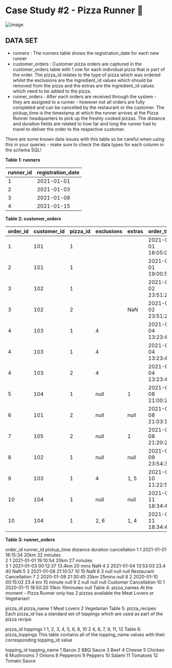 # Case Study #2 - Pizza Runner 🍕

![image](https://8weeksqlchallenge.com/images/case-study-designs/2.png)

## DATA SET

- runners : The runners table shows the registration_date for each new runner
- customer_orders : Customer pizza orders are captured in the customer_orders table with 1 row for each individual pizza that is part of the order. The pizza_id relates to the type of pizza which was ordered whilst the exclusions are the ingredient_id values which should be removed from the pizza and the extras are the ingredient_id values which need to be added to the pizza.
- runner_orders : After each orders are received through the system - they are assigned to a runner - however not all orders are fully completed and can be cancelled by the restaurant or the customer. The pickup_time is the timestamp at which the runner arrives at the Pizza Runner headquarters to pick up the freshly cooked pizzas. The distance and duration fields are related to how far and long the runner had to travel to deliver the order to the respective customer.

There are some known data issues with this table so be careful when using this in your queries - make sure to check the data types for each column in the schema SQL!

**Table 1: runners**

| runner_id |	registration_date |
| --------- | ----------------- |
| 1 |	2021-01-01 |
| 2 |	2021-01-03 |
| 3 |	2021-01-08 |
| 4 | 2021-01-15 |

**Table 2: customer_orders**

| order_id | customer_id |	pizza_id |	exclusions |	extras |	order_time |
| -- | ----------- | --------- | ----------- | ------- | ----------- |
| 1 |	101 | 1 | | | 2021-01-01 18:05:02 |
| 2	| 101	| 1	| | | 2021-01-01 19:00:52 |
| 3 |	102	| 1	| | | 2021-01-02 23:51:23 |
| 3	| 102 |	2	| |	NaN |	2021-01-02 23:51:23 |
| 4 |	103	| 1	| 4 | |	2021-01-04 13:23:46 |
| 4 |	103 |	1	| 4 |	| 2021-01-04 13:23:46 |
| 4 |	103	| 2 |	4	| | 2021-01-04 13:23:46 |
| 5	| 104 |	1	| null | 1 | 2021-01-08 21:00:29 |
| 6 |	101	| 2 |	null | null |	2021-01-08 21:03:13 |
| 7 |	105 |	2	| null | 1 | 2021-01-08 21:20:29 |
| 8	| 102 |	1	| null | null |	2021-01-09 23:54:33 |
| 9 |	103	| 1 |	4 | 1, 5 | 2021-01-10 11:22:59 |
| 10 |	104	| 1 |	null |	null |	2021-01-11 18:34:49 |
| 10	| 104 |	1	| 2, 6 |	1, 4	| 2021-01-11 18:34:49 |

**Table 3: runner_orders**

order_id	runner_id	pickup_time	distance	duration	cancellation
1	1	2021-01-01 18:15:34	20km	32 minutes	 
2	1	2021-01-01 19:10:54	20km	27 minutes	 
3	1	2021-01-03 00:12:37	13.4km	20 mins	NaN
4	2	2021-01-04 13:53:03	23.4	40	NaN
5	3	2021-01-08 21:10:57	10	15	NaN
6	3	null	null	null	Restaurant Cancellation
7	2	2020-01-08 21:30:45	25km	25mins	null
8	2	2020-01-10 00:15:02	23.4 km	15 minute	null
9	2	null	null	null	Customer Cancellation
10	1	2020-01-11 18:50:20	10km	10minutes	null
Table 4: pizza_names
At the moment - Pizza Runner only has 2 pizzas available the Meat Lovers or Vegetarian!

pizza_id	pizza_name
1	Meat Lovers
2	Vegetarian
Table 5: pizza_recipes
Each pizza_id has a standard set of toppings which are used as part of the pizza recipe.

pizza_id	toppings
1	1, 2, 3, 4, 5, 6, 8, 10
2	4, 6, 7, 9, 11, 12
Table 6: pizza_toppings
This table contains all of the topping_name values with their corresponding topping_id value

topping_id	topping_name
1	Bacon
2	BBQ Sauce
3	Beef
4	Cheese
5	Chicken
6	Mushrooms
7	Onions
8	Pepperoni
9	Peppers
10	Salami
11	Tomatoes
12	Tomato Sauce
